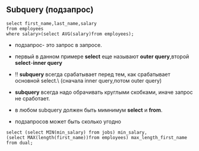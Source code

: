 ## Subquery (подзапрос)
```
select first_name,last_name,salary 
from employees
where salary>(select AVG(salary)from employees);
```
- подзапрос- это запрос в запросе.

- первый в данном примере **select** еще называют **outer query**,второй **select**-**inner query**

- !! **subquery** всегда срабатывает перед тем, как срабатывает основной select.\ (сначала inner query,потом outer query)

- **subquery** всегда надо обрачивать круглыми скобками, иначе запрос не сработает. 

- в любом subquery должен быть мимнимум **select** и **from**.

- подзапросов может быть сколько угодно

```
select (select MIN(min_salary) from jobs) min_salary,
(select MAX(length(first_name))from employees) max_length_first_name
from dual;
```



